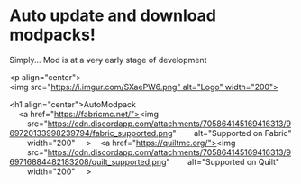 # Auto update and download modpacks!
Simply...
Mod is at a ~~very~~ early stage of development

  
 ​<p align="center"><img src="https://i.imgur.com/SXaePW6.png" alt="Logo" width="200"></p> 
 ​<h1 align="center">AutoModpack  <br>
 ​    <a href="https://fabricmc.net/"><img 
 ​        src="https://cdn.discordapp.com/attachments/705864145169416313/969720133998239794/fabric_supported.png" 
 ​        alt="Supported on Fabric" 
 ​        width="200" 
 ​    ​>​</a> 
 ​    <a href="https://quiltmc.org/"><img 
 ​        src="https://cdn.discordapp.com/attachments/705864145169416313/969716884482183208/quilt_supported.png" 
 ​        alt="Supported on Quilt" 
 ​        width="200" 
 ​    ​>​</a> 
 ​</h1>
